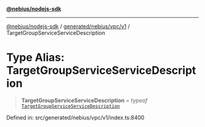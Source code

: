 [**@nebius/nodejs-sdk**](../../../../../README.md)

---

[@nebius/nodejs-sdk](../../../../../README.md) / [generated/nebius/vpc/v1](../README.md) / TargetGroupServiceServiceDescription

# Type Alias: TargetGroupServiceServiceDescription

> **TargetGroupServiceServiceDescription** = _typeof_ [`TargetGroupServiceServiceDescription`](../variables/TargetGroupServiceServiceDescription.md)

Defined in: src/generated/nebius/vpc/v1/index.ts:8400
